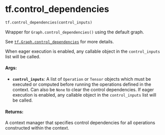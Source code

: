 <div itemscope itemtype="http://developers.google.com/ReferenceObject">
<meta itemprop="name" content="tf.control_dependencies" />
<meta itemprop="path" content="Stable" />
</div>

# tf.control_dependencies

``` python
tf.control_dependencies(control_inputs)
```

Wrapper for `Graph.control_dependencies()` using the default graph.

See <a href="../tf/Graph.md#control_dependencies"><code>tf.Graph.control_dependencies</code></a>
for more details.

When eager execution is enabled, any callable object in the `control_inputs`
list will be called.

#### Args:

* <b>`control_inputs`</b>: A list of `Operation` or `Tensor` objects which must be
    executed or computed before running the operations defined in the context.
    Can also be `None` to clear the control dependencies. If eager execution
    is enabled, any callable object in the `control_inputs` list will be
    called.


#### Returns:

A context manager that specifies control dependencies for all
operations constructed within the context.